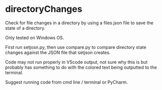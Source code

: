 # directoryChanges
Check for file changes in a directory by using a files.json file to save the state of a directory.

Only tested on Windows OS.

First run setjosn.py, then use compare.py to compare directory state changes against the JSON file that setjson creates.

Code may not run properly in VScode output, not sure why this is but probably has something to do with the colored text being outputted to the terminal.

Suggest running code from cmd line / terminal or PyCharm.
